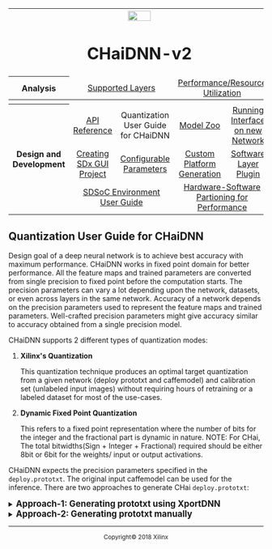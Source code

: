 <table style="width:100%">
<tr>
<th width="100%" colspan="6"><img src="https://www.xilinx.com/content/dam/xilinx/imgs/press/media-kits/corporate/xilinx-logo.png" width="30%"/><h1>CHaiDNN-v2</h2>
</th>
</tr>
  <tr>
    <th rowspan="2" width="17%">Analysis</th>
   </tr>
<tr>
	<td width="40%" align="center" colspan="2"><a href="../docs/SUPPORTED_LAYERS.md">Supported Layers</a></td>
	<td width="50%" align="center" colspan="2"><a href="../docs/PERFORMANCE_SNAPSHOT.md">Performance/Resource Utilization</a></td>

</tr>
<tr></tr>
    <tr></tr>
  <tr><th colspan="6"></th></tr>

  <tr></tr>
  <tr>
     <th rowspan="7" width="17%">Design and Development</th>
   </tr>

<tr>
	<td  align="center"><a href="../docs/API.md">API Reference</a></td>
	<td  align="center">Quantization User Guide for CHaiDNN</td>
	<td  align="center"><a href="../docs/MODELZOO.md">Model Zoo</a></td>
	<td  align="center"><a href="../docs/RUN_NEW_NETWORK.md">Running Interface on new Network</a></td>
</tr>
  <tr></tr>
<tr>
	<td  align="center"><a href="../docs/BUILD_USING_SDX_GUI.md">Creating SDx GUI Project</a></td>
	<td  align="center"><a href="../docs/CONFIGURABLE_PARAMS.md">Configurable Parameters</a></td>
	<td  align="center"><a href="../docs/CUSTOM_PLATFORM_GEN.md">Custom Platform Generation</a></td>
	<td  align="center"><a href="../docs/SOFTWARE_LAYER_PLUGIN.md">Software Layer Plugin</a></td>
</tr>
  <tr></tr>
<tr>
	<td  align="center" colspan="2"><a href="https://www.xilinx.com/support/documentation/sw_manuals/xilinx2017_4/ug1027-sdsoc-user-guide.pdf">SDSoC Environment User Guide</a></td>
	<td  align="center" colspan="2"><a href="../docs/HW_SW_PARTITIONING.md">Hardware-Software Partioning for Performance</a></td>

</tr>  
</table>

## Quantization User Guide for CHaiDNN

Design goal of a deep neural network is to achieve best accuracy with maximum performance. CHaiDNN works in fixed point domain for better performance. All the feature maps and trained parameters are converted from single precision to fixed point before the computation starts. The precision parameters can vary a lot depending upon the network, datasets, or even across layers in the same network. Accuracy of a network depends on the precision parameters used to represent the feature maps and trained parameters. Well-crafted precision parameters might give accuracy similar to accuracy obtained from a single precision model.

CHaiDNN supports 2 different types of quantization modes:
1. <a name="xilinx_quant"></a> **Xilinx's Quantization**

    This quantization technique produces an optimal target quantization from a given network (deploy prototxt and caffemodel) and calibration set (unlabeled input images) without requiring hours of retraining or a labeled dataset for most of the use-cases.

1. <a name="dynamic_fixed"></a> **Dynamic Fixed Point Quantization**

    This refers to a fixed point representation where the number of bits for the integer and the fractional part is dynamic in nature. NOTE: For CHai, The total bitwidths(Sign + Integer + Fractional) required should be either 8bit or 6bit for the weights/ input or output activations.

CHaiDNN expects the precision parameters specified in the `deploy.prototxt`. The original input caffemodel can be used for the inference. There are two approaches to generate CHai `deploy.prototxt`:

<details>
<summary><strong><big>Approach-1: Generating prototxt using XportDNN</big></strong></summary>

##### <a name="xport"></a> Export DNNs to CHai compatible formats for various quantization modes using XportDNN
XportDNN is an unified tool provided to the CHai-users to be able to quickly produce CHai prototxt with appropriate precision parameters specified for various supported layers. CHaiDNN supports [Caffe Deep Learning Framework](http://caffe.berkeleyvision.org/).

###### XportDNN Features:

Feature | Xilinx Quantizer Mode | Dynamic Fixed Mode
-------|------------------------|-------------------------
Precision/ threshold deduction|Yes| N.A.
Auto CHai prototxt Generation|Yes| Yes
User configurable Bitwidth | Yes| Yes
User configurable Q.F format| N.A.| Yes

To run the XportDNN, use the command `python XportDNN.pyc` with the instructions below.

###### List of available Arguments:

- `[-h]`
- `[--quant_type]` - Specify the quantization mode {'Xilinx' or 'DynamicFixed'}, default 'Xilinx'

Arguments required for both quantization modes:

- `[--deploy_model DEPLOY_MODEL]` - Input deploy prototxt
- `[--weights WEIGHTS]` - FP32 pretrained caffe model
- `[--quantized_deploy_model QUANTIZED_TRAIN_VAL_MODEL]` - Output file name for CHaiDNN deploy prototxt
- `[--bitwidths BITWIDTHS] ` - Bit widths for input,params,output default: 6,6,6

Arguments for Xilinx-Quantization mode ONLY:

- `[--calibration_directory CALIBRATION_DIRECTORY]` - Dir of dataset of original images
- `[--calibration_size CALIBRATION_SIZE]` - Number of images to use for calibration, default is 8
- `[--dims DIMS]`            - Dimensions for first layer, default 3,224,224
- `[--transpose TRANSPOSE] ` - Passed to caffe.io.Transformer function set_transpose, default 2,0,1
- `[--channel_swap CHANNEL_SWAP]` - Passed to caffe.io.Transformer function set_channel_swap, default 2,1,0
- `[--raw_scale RAW_SCALE] ` - Passed to caffe.io.Transformer function set_raw_scale, default 255.0
- `[--mean_value MEAN_VALUE]` - Passed to caffe.io.Transformer function set_mean, default 104,117,123

Arguments for DynamicFixed mode ONLY:

- `[--fl_bitwidths FL_BITWIDTHS] ` - Bit widths for Fl-part of input,params,output default: 2,5,2. Required for "DynamicFixed" quant_mode ONLY.

**Points to Remember**

- XportDNN expects the input/ data to be defined as a layer.
  >**:page_with_curl: Example:**  

  ```sh
  layer {
    name: "data"
    type: "Input"
    top: "data"
    input_param {
      shape { #As required
        dim: 1
        dim: 3
        dim: 224  
        dim: 224
      }
    }
  }
  ```
- Arguments that are not passed will be set with a default value.
- Threshold values are generated for only [supported layers](./SUPPORTED_LAYERS.md) and a warning is generated for non-supported layers.
- Finetuning/ re-training feature, which could help users improve the accuracy of the DNNs, will be provided soon.



##### Quantizing a network using the Xilinx's Quantizer  Mode
>**:page_with_curl: GoogLeNet(Without LRN) v1 Example:**  
> Pre-requisites:
> * Pre-trained Caffemodel file
> * Associated deploy prototxt
> * Calibration dataset(Images). For details, refer to [Imagenet](http://www.image-net.org/download-imageurls) for downloading ILSVRC files.

Quantize a network by inference thresholding against a calibration set:

```
$ python XportDNN.pyc --quant_type "Xilinx" \
--deploy_model ./models/bvlc_googlenet_without_lrn/bvlc_googlenet_without_lrn_deploy.prototxt \
--weights ./models/bvlc_googlenet_without_lrn/bvlc_googlenet_without_lrn.caffemodel \
--quantized_deploy_model ./models/bvlc_googlenet_without_lrn/RistrettoDemo/bvlc_googlenet_without_lrn_quantized_deploy.prototxt \
--calibration_directory ./data/ilsvrc12/ILSVRC2012_img_val --calibration_size 32 \
--bitwidths 6,6,6 --dims 3,224,224 --transpose 2,0,1 \
--channel_swap 2,1,0 --raw_scale 255.0 \
--mean_value 104,117,123 --input_scale 1.0
```

The output of the above step is a CHaiDNN compatible prototxt


#### Creating a CHai deploy prototxt for Dynamic-Fixed  Mode
>**:page_with_curl: GoogLeNet(Without LRN) v1 Example:**
>Pre-requisites:
> * Pre-trained Caffemodel file
> * Associated deploy prototxt


XportDNN produces the CHai prototxt with the specified precision parameters for required layers. User is expected to set appropriate precision details(Q.F format) via `XportDNN.pyc` arguments `--bitwidths` and `--fl_bitwidths` for best accuracy
```
$ python XportDNN.pyc --quant_type "DynamicFixed" \
--deploy_model ./models/bvlc_googlenet_without_lrn/bvlc_googlenet_without_lrn_deploy.prototxt \
--weights ./models/bvlc_googlenet_without_lrn/bvlc_googlenet_without_lrn.caffemodel \
--quantized_deploy_model ./models/bvlc_googlenet_without_lrn/RistrettoDemo/bvlc_googlenet_without_lrn_quantized_deploy.prototxt\
--bitwidths 6,6,6 \
--fl_bitwidths 2,5,2
```
The output of the above step is a CHaiDNN compatible prototxt.
</details>



<details>
<summary><strong><big>Approach-2: Generating prototxt manually</big></strong></summary>

#### <a name="manual"></a> Precision details needed for CHai (Required when user manually creates CHai-Prototxt)

CHaiDNN provides a new field `precision_param` for every layer to provide various precision parameters. XportDNN will be able to add automatically these `precision_param{}` blocks to required layers in the prototxt. Another option would be the user adding appropriate extra fields in the prototxt manually based on the details provided below.

Precision Parameters should be mentioned for input/output feature maps as well as the trained parameters. Total supported bit-widths for each of these parameters are given in the below table:

Item | I/O Feature Maps |Trained Parameters
-------|------------------------|------
Option#1 | 8 | 8
Option#2 | 6 | 6

Whether or not `precision_param{}` block needs to be specified for a layer-type is as given below:

Layer | Xilinx Quant Mode | DynamicFixed Quant Mode
-------|------------------------|---------------
Convolution|Yes| Yes
BatchNorm|Yes|Yes
Power|No|No
Scale|Yes|Yes
InnerProduct|No|No
Pooling(Max, Avg)|Yes|Yes
ReLU|Yes|No
Deconvolution|Yes|No
Concat|Yes|No
Crop|No|No
Softmax|No|No
Dropout|No|No
Permute|Yes|Yes
Normalize|Yes|No
Argmax|No|No
Flatten|No|No
PriorBox|No|No
Reshape|No|No
NMS|No|No
Eltwise|Yes|Yes
Depthwise Separable Convolution|Yes|Yes
Input/ Data|Yes|No

The terminology for the various precision_params are:

Item | Xilinx Quantization | Dynamic fixed point Quantization | Comments
------------------|---------------------|------------------|---|
Total Bitwidth: weights|bw_params | bw_params| Single value per layer
fl-bits: weights| -- | fl_params|Single value per layer
Threshold: weights|th_params|--|Single value per channel
Total Bitwidth: Input Activations|bw_layer_in |bw_layer_in |Single value per layer
fl-bits: Input Activations|--|fl_layer_in|Single value per layer
Threshold: Input Activations|th_layer_in|--|Single value per layer
Total Bitwidth: Output Activations|bw_layer_out|bw_layer_out|Single value per layer
fl-bits: Output Activations|--|fl_layer_out|Single value per layer
Threshold: Output Activations|th_layer_out|--|Single value per layer

##### Specifying the I/O Precision Parameters

CHaiDNN expects the precision parameters for Input and Output feature maps for Convolution, InnerProduct (FC or Fully-Connected),
Average Pooling, Eltwise, BatchNorm and Scale layers.
```
bw_layer_in : Total bitwidth required for Input Feature Maps
fl_layer_in : Fractional bits required for Input Feature Maps
bw_layer_out : Total bitwidth required for Output Feature Maps
fl_layer_out : Fractional bits required for Output Feature Maps
th_layer_in : Threshold for the Input Feature Maps
th_layer_out : Threshold for the Output Feature maps
```
>**:page_with_curl: Eltwise Layer ("DynamicFixed" quant mode) Example:**
```
layer {
	bottom: "group3/block1/conv3"
	bottom: "group3/block0/eltwise"
	top: "group3/block1/eltwise"
	name: "group3/block1/eltwise"
	type: "Eltwise"
    precision_param {
        quant_type: "DynamicFixed"
		bw_layer_in: 8
		bw_layer_out: 8
		fl_layer_in: 3
		fl_layer_out: 3
	}  
}
```
>**:page_with_curl: Eltwise Layer ("Xilinx" quant mode) Example:**
```
layer {
	bottom: "group3/block1/conv3"
	bottom: "group3/block0/eltwise"
	top: "group3/block1/eltwise"
	name: "group3/block1/eltwise"
	type: "Eltwise"
    precision_param {
         quant_type: "Xilinx"
	 bwlayer_in: 8
	 bw_layer_out: 8
         th_layer_in: 752.14132257
         th_layer_out: 1106.06941786
	}  
}
```

	>**:pushpin: NOTE:**  Eltwise Layer doesn't have any trained parameters, so we don't have to specify `precision_param` block. But CHaiDNN expects the precision parameters for trained parameters of Convolution, InnerProduct (FC), BatchNorm and Scale layers.


##### **For weights of Convolution and InnerProduct Layers**

```
bw_params : Total bitwidth required for weights of Convolution and InnerProduct
fl_params : Fractional bits required for weights of Convolution and InnerProduct
```
>**:pushpin: NOTE:**  Bias precision parameters are internally taken care by CHaiDNN.

>**:page_with_curl: Convolution Layer ("DynamicFixed" quant mode) Example:**
```
layer {
  name: "conv1/7x7_s2"
  type: "Convolution"
  bottom: "data"
  top: "conv1/7x7_s2"
  convolution_param {
    num_output: 4
    pad: 3
    kernel_size: 7
    stride: 2
  }
  precision_param {
    quant_type: "DynamicFixed"
    bw_layer_in: 6
    bw_layer_out: 6
    bw_params: 6
    fl_layer_in: 2
    fl_layer_out: 2
    fl_params: 5
  }
}
```
>**:page_with_curl: Convolution Layer ("Xilinx" quant mode) Example:**
```
layer {
  name: "conv1/7x7_s2"
  type: "Convolution"
  bottom: "data"
  top: "conv1/7x7_s2"
  convolution_param {
    num_output: 4
    pad: 3
    kernel_size: 7
    stride: 2
  }
  precision_param {
    quant_type: "Xilinx"
    bw_layer_in: 8
    bw_layer_out: 8
    bw_params: 8
    th_layer_in: 150.866221005
    th_layer_out: 752.14132257
    th_params: 0.63660389185
    th_params: 0.37376704812
    th_params: 0.594033837318
    th_params: 0.400175541639
  }
}
```

#### Special case(BatchNorm & Scale layers) for `DynamicFixed` mode ONLY
##### **Mean and Variance of BatchNorm Layer**
```
batchnorm_mean_bw : Total bitwidth required for mean of BatchNorm Layer
batchnorm_mean_fl : Fractional bits required for mean of BatchNorm Layer
batchnorm_variance_bw : Total bitwidth required for variance of BatchNorm Layer
batchnorm_variance_fl : Fractional bits required for variance of BatchNorm Layer
```
>**:page_with_curl: Mean and Variance of BatchNorm Layer Example:**
```
layer {
	bottom: "conv0"
	top: "conv0/bn/mv"
	name: "conv0/bn/mv"
	type: "BatchNorm"
    precision_param {
      bw_layer_in: 8
      bw_layer_out: 8
      fl_layer_in: 3
      fl_layer_out: 3
      batchnorm_mean_fl: 4
      batchnorm_variance_fl: 3
      batchnorm_mean_bw: 8
      batchnorm_variance_bw: 8
    }
}

```

##### **Gamma and Beta of Scale Layer**
```
scale_gamma_bw : Total bitwidth required for gamma of Scale Layer
scale_gamma_fl : Fractional bits required for gamma of Scale Layer
scale_beta_bw : Total bitwidth required for beta of Scale Layer
scale_beta_fl : Fractional bits required for beta of Scale Layer
```

CHaiDNN fuses BatchNorm layer and Scale Layer into one single operation. So it requires the precision parameters for combined "gamma/sqrt(variance+eps)".

```
scale_gamma_by_std_bw : Total bitwidth required for 'gamma/sqrt(variance+eps)'
scale_gamma_by_std_fl : Fractional bits required for 'gamma/sqrt(variance+eps)'
```

>**:pushpin: NOTE:**  `scale_gamma_by_std_bw` & `scale_gamma_by_std_bw` are mandatory even if scale layer appears alone (without preceding batchnorm layer). In that case, you can put any arbitrary values.
>
>**:page_with_curl: Gamma and Beta of Scale Layer Example:**
```
layer {
	bottom: "conv0/bn/mv"
	top: "conv0/bn/bg"
	name: "conv0/bn/bg"
	type: "Scale"
    precision_param {
      bw_layer_in: 8
      bw_layer_out: 8
      fl_layer_in: 3
      fl_layer_out: 3
      scale_gamma_fl: 5
      scale_beta_fl: 5
      scale_gamma_bw: 8
      scale_beta_bw: 8
      scale_gamma_by_std_bw: 8
      scale_gamma_by_std_fl: 2  
    }
}
```
</details>

<hr/>
<p align="center"><sup>Copyright&copy; 2018 Xilinx</sup></p>
